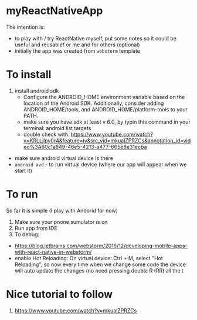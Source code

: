 # myReactNativeApp

The intention is:
- to play with / try ReactNative myself, put some notes so it could be useful and reusablef or me and for others (optional)
- initially the app was created from `webstorm` template

# To install
1. install android sdk
    - Configure the ANDROID_HOME environment variable based on the location of the Android SDK. Additionally, consider adding ANDROID_HOME/tools, and ANDROID_HOME/platform-tools to your PATH.
    - make sure you have sdk at least v 6.0, by typin this command in your terminal: android list targets
    - double check with: https://www.youtube.com/watch?v=KRLLjlpy0r4&feature=iv&src_vid=mkualZPRZCs&annotation_id=video%3A60c1a849-46e5-4213-a477-665e8e31ecba
- make sure android virtual device is there
- `android avd` - to run virtual device (where our app will appear when we start it)

# To run
So far it is simple (I play with Andorid for now)
1. Make sure your pnone sumulator is on
2. Run app from IDE
3. To debug: 
  - https://blog.jetbrains.com/webstorm/2016/12/developing-mobile-apps-with-react-native-in-webstorm/
  - enable Hot Reloading: On virtual device: Ctrl + M, select "Hot Reloading", so now every time when we change some code the device will auto update the changes (no need pressing double R (RR) all the t
  
# Nice tutorial to follow
1. https://www.youtube.com/watch?v=mkualZPRZCs
  
